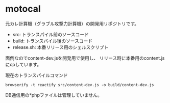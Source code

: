 # motocal
元カレ計算機（グラブル攻撃力計算機）の開発用リポジトリです。

- src: トランスパイル前のソースコード
- build: トランスパイル後のソースコード
- release.sh: 本番リリース用のシェルスクリプト

面倒なのでcontent-dev.jsを開発用で使用し、
リリース時に本番用のcontent.jsにcpしています。

現在のトランスパイルコマンド

``browserify -t reactify src/content-dev.js -o build/content-dev.js``

DB通信用の*phpファイルは管理していません。
